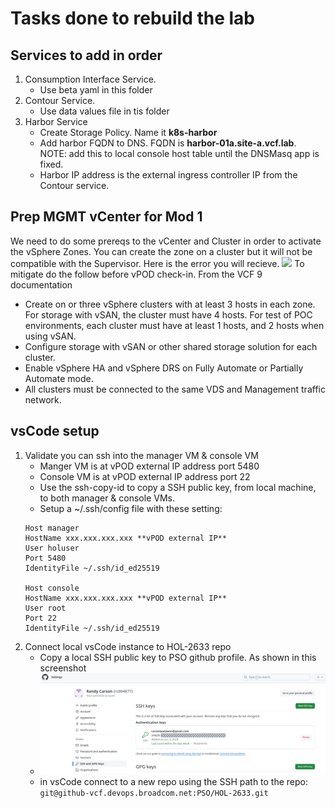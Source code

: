 # Tasks done to rebuild the lab
## Services to add in order
1. Consumption Interface Service.
    * Use beta yaml in this folder
2. Contour Service.
    * Use data values file in tis folder
3. Harbor Service
    * Create Storage Policy.  Name it **k8s-harbor**
    * Add harbor FQDN to DNS.  FQDN is **harbor-01a.site-a.vcf.lab**.  
    NOTE: add this to local console host table until the DNSMasq app is fixed.  
    * Harbor IP address is the external ingress controller IP from the Contour service.
## Prep MGMT vCenter for Mod 1
We need to do some prereqs to the vCenter and Cluster in order to activate the vSphere Zones.  You can create the zone on a cluster but it will not be compatible with the Supervisor.  Here is the error you will recieve. ![
](image.png)
To mitigate do the follow before vPOD check-in.  From the VCF 9 documentation
* Create on or three vSphere clusters with at least 3 hosts in each zone. For storage with vSAN, the cluster must have 4 hosts. For test of POC environments, each cluster must have at least 1 hosts, and 2 hosts when using vSAN.
* Configure storage with vSAN or other shared storage solution for each cluster.
* Enable vSphere HA and vSphere DRS on Fully Automate or Partially Automate mode.
* All clusters must be connected to the same VDS and Management traffic network.
## vsCode setup
1. Validate you can ssh into the manager VM & console VM
    * Manger VM is at vPOD external IP address port 5480
    * Console VM is at vPOD external IP address port 22
    * Use the ssh-copy-id to copy a SSH public key, from local machine, to both manager & console VMs.
    * Setup a ~/.ssh/config file with these setting:
    ```
    Host manager
    HostName xxx.xxx.xxx.xxx **vPOD external IP**
    User holuser
    Port 5480
    IdentityFile ~/.ssh/id_ed25519
    
    Host console
    HostName xxx.xxx.xxx.xxx **vPOD external IP**
    User root
    Port 22
    IdentityFile ~/.ssh/id_ed25519
    ```
2. Connect local vsCode instance to HOL-2633 repo
    * Copy a local SSH public key to PSO github profile.  As shown in this screenshot
    * ![alt text](image-1.png)
    * in vsCode connect to a new repo using the SSH path to the repo: ```git@github-vcf.devops.broadcom.net:PSO/HOL-2633.git```

